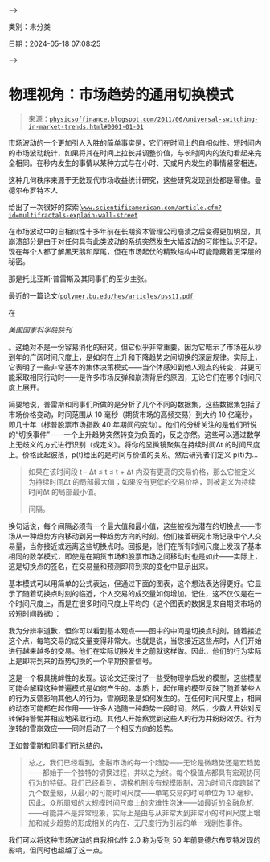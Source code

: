 -->

类别：未分类

日期：2024-05-18 07:08:25

-->

# 物理视角：市场趋势的通用切换模式

> 来源：[`physicsoffinance.blogspot.com/2011/06/universal-switching-in-market-trends.html#0001-01-01`](http://physicsoffinance.blogspot.com/2011/06/universal-switching-in-market-trends.html#0001-01-01)

市场波动的一个更加引人入胜的简单事实是，它们在时间上的自相似性。短时间内的市场波动统计，如果将其在时间上拉长并调整价值，与长时间内的波动看起来完全相同。在秒内发生的事情以某种方式与在小时、天或月内发生的事情紧密相连。

这种几何秩序来源于无数现代市场收益统计研究，这些研究发现到处都是幂律。曼德尔布罗特本人

给出了一次很好的探索([`www.scientificamerican.com/article.cfm?id=multifractals-explain-wall-street`](http://www.scientificamerican.com/article.cfm?id=multifractals-explain-wall-street)

在市场波动中的自相似性十多年前在长期资本管理公司崩溃之后变得更加明显，其崩溃部分是由于对任何具有此类波动的系统突然发生大幅波动的可能性认识不足。现在每个人都了解黑天鹅和厚尾，但在市场起伏的精致结构中可能隐藏着更深层的秘密。

那是托比亚斯·普雷斯及其同事们的至少主张。

最近的一篇论文([`polymer.bu.edu/hes/articles/pss11.pdf`](http://polymer.bu.edu/hes/articles/pss11.pdf)

在

*美国国家科学院院刊*

。这绝对不是一份容易消化的研究，但它似乎非常重要，因为它暗示了市场在从秒到年的广阔时间尺度上，是如何在上升和下降趋势之间切换的深层规律。实际上，它表明了一些非常基本的集体决策模式——当个体感知到他人观点的转变，并更可能采取相同行动时——是许多市场反弹和崩溃背后的原因，无论它们在哪个时间尺度上展开。

简要地说，普雷斯和同事们所做的是分析了几个不同的数据集，这些数据集包括了市场价格变动，时间范围从 10 毫秒（期货市场的高频交易）到大约 10 亿毫秒，即几十年（标普股票市场指数 40 年期间的变动）。他们的分析关注的是他们所说的“切换事件”——一个上升趋势突然转变为负面的，反之亦然。这些可以通过数学上无歧义的方式进行识别（或定义）。将你的显微镜聚焦在持续时间Δt 的时间尺度上。价格此起彼落，p(t)给出的是时间与价值的关系。然后研究者们定义 p(t)为...

> 如果在该时间段 t - Δt ≤ t ≤ t + Δt 内没有更高的交易价格，那么它被定义为持续时间Δt 的局部最大值；如果没有更低的交易价格，则被定义为持续时间Δt 的局部最小值。
> 
> 间隔。

换句话说，每个间隔必须有一个最大值和最小值，这些被视为潜在的切换点——市场从一种趋势方向移动到另一种趋势方向的时刻。他们接着研究市场记录中个人交易量，当你接近或远离这些切换点时。回报是，他们在所有时间尺度上发现了基本相同的数学模式，即使是在期货市场和股票市场之间移动时也是如此——实际上，这是切换点的签名，在交易量和预测即将到来的变化中显示出来。

基本模式可以用简单的公式表达，但通过下面的图表，这个想法表达得更好。它显示了随着切换点时刻的临近，个人交易的成交量如何增加。记住，这不仅仅是在一个时间尺度上，而是在很多时间尺度上平均的（这个图表的数据是来自期货市场的较短时间数据）：

我为分辨率道歉，但你可以看到基本观点——图中的中间是切换点时刻，随着接近这个点，每笔交易的成交量变得非常大。也就是说，当您接近这些点时，人们开始进行越来越多的交易。他们在实际切换发生之前就这样做。因此，他们的行为实际上是即将到来的趋势切换的一个早期预警信号。

这是一个极具挑衅性的发现。该论文还探讨了一些受物理学启发的模型，这些模型可能会解释这种普遍模式是如何产生的。本质上，起作用的模型反映了随着某些人的行为反馈影响其他人的行为，雪崩现象是如何发生的。在任何时间尺度上，相同的动态可能都在起作用——许多人追随一种趋势一段时间，然后，少数人开始对反转保持警惕并相应地采取行动。其他人开始察觉到这些人的行为并纷纷效仿。行为逆转的雪崩效应——同时启动了一个相反方向的趋势。

正如普雷斯和同事们所总结的，

> 总之，我们已经看到，金融市场的每一个趋势——无论是微趋势还是宏趋势——都始于一个独特的切换过程，并以之为终。每个极值点都具有宏观协同行为的特征。我们已经看到，切换机制没有规模限制，因为时间尺度跨越了九个数量级，从最小的可能时间尺度——单笔交易的时间单位为 10 毫秒。因此，众所周知的大规模时间尺度上的灾难性泡沫——如最近的金融危机——可能并不是异常现象，实际上是由与从非常大到非常小的时间尺度上增加和减少趋势的形成相关的内在、无尺度行为引起的单一戏剧性事件。

我们可以将这种市场波动的自我相似性 2.0 称为受到 50 年前曼德尔布罗特发现的影响，但同时也超越了这一点。
